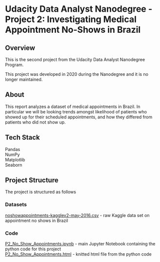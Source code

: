 # Udacity Data Analyst Nanodegree - Project 2: Investigating Medical Appointment No-Shows in Brazil  

## Overview

This is the second project from the Udacity Data Analyst Nanodegree Program.

This project was developed in 2020 during the Nanodegree and it is no longer maintained. 

## About
This report analyzes a dataset of medical appointments in Brazil. In particular we will be looking trends amongst likelihood of patients who showed up for their scheduled appointments, and how they differed from patients who did not show up.

## Tech Stack
Pandas  
NumPy  
Matplotlib  
Seaborn

## Project Structure
The project is structured as follows

### Datasets
[noshowappointments-kagglev2-may-2016.csv](./noshowappointments-kagglev2-may-2016.csv) - raw Kaggle data set on appointment no shows in Brazil  

### Code
[P2_No_Show_Appointments.ipynb](./P2_No_Show_Appointments.ipynb) - main Jupyter Notebook containing the python code for this project  
[P2_No_Show_Appointments.html](./P2_No_Show_Appointments.html) - knitted html file from the python code

